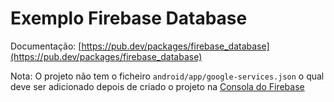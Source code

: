 # Exemplo Firebase Database

Documentação: [https://pub.dev/packages/firebase_database](https://pub.dev/packages/firebase_database)

Nota: O projeto não tem o ficheiro ```android/app/google-services.json``` o qual deve ser adicionado depois de criado o projeto na [Consola do Firebase](https://console.firebase.google.com/)

